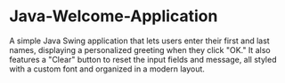 # Java-Welcome-Application
A simple Java Swing application that lets users enter their first and last names, displaying a personalized greeting when they click "OK." It also features a "Clear" button to reset the input fields and message, all styled with a custom font and organized in a modern layout.
